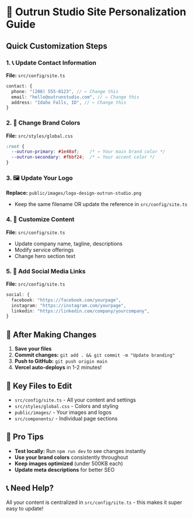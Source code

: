 # 🎨 Outrun Studio Site Personalization Guide

## Quick Customization Steps

### 1. 📞 Update Contact Information
**File:** `src/config/site.ts`
```typescript
contact: {
  phone: "(208) 555-0123", // ← Change this
  email: "hello@outrunstudio.com", // ← Change this  
  address: "Idaho Falls, ID", // ← Change this
}
```

### 2. 🎨 Change Brand Colors
**File:** `src/styles/global.css`
```css
:root {
  --outrun-primary: #1e40af;    /* ← Your main brand color */
  --outrun-secondary: #fbbf24;  /* ← Your accent color */
}
```

### 3. 🖼️ Update Your Logo
**Replace:** `public/images/logo-design-outrun-studio.png`
- Keep the same filename OR update the reference in `src/config/site.ts`

### 4. 📝 Customize Content
**File:** `src/config/site.ts`
- Update company name, tagline, descriptions
- Modify service offerings
- Change hero section text

### 5. 🔗 Add Social Media Links
**File:** `src/config/site.ts`
```typescript
social: {
  facebook: "https://facebook.com/yourpage",
  instagram: "https://instagram.com/yourpage", 
  linkedin: "https://linkedin.com/company/yourcompany",
}
```

## 🚀 After Making Changes

1. **Save your files**
2. **Commit changes:** `git add . && git commit -m "Update branding"`
3. **Push to GitHub:** `git push origin main`
4. **Vercel auto-deploys** in 1-2 minutes!

## 📁 Key Files to Edit

- `src/config/site.ts` - All your content and settings
- `src/styles/global.css` - Colors and styling
- `public/images/` - Your images and logos
- `src/components/` - Individual page sections

## 🎯 Pro Tips

- **Test locally:** Run `npm run dev` to see changes instantly
- **Use your brand colors** consistently throughout
- **Keep images optimized** (under 500KB each)
- **Update meta descriptions** for better SEO

## 📞 Need Help?

All your content is centralized in `src/config/site.ts` - this makes it super easy to update!
